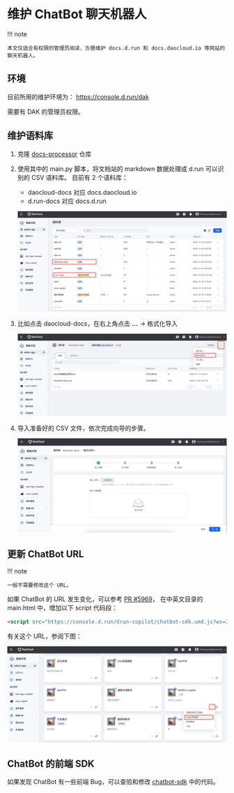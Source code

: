 # 维护 ChatBot 聊天机器人

!!! note

    本文仅适合有权限的管理员阅读，方便维护 docs.d.run 和 docs.daocloud.io 等网站的聊天机器人。

## 环境

目前所用的维护环境为：
https://console.d.run/dak

需要有 DAK 的管理员权限。

## 维护语料库

1. 克隆 [docs-processor](https://gitlab.daocloud.cn/ats/drun-appstore/docs-processor)
仓库
1. 使用其中的 main.py 脚本，将文档站的 markdown 数据处理成 d.run 可以识别的 CSV 语料库。
   目前有 2 个语料库：

    - daocloud-docs 对应 docs.daocloud.io
    - d.run-docs 对应 docs.d.run

    ![prepare csv](./images/chatbot01.png)

1. 比如点击 daocloud-docs，在右上角点击 **...** -> 格式化导入

    ![import](./images/chatbot02.png)

1. 导入准备好的 CSV 文件，依次完成向导的步骤。

    ![import](./images/chatbot03.png)

## 更新 ChatBot URL

!!! note

    一般不需要修改这个 URL。

如果 ChatBot 的 URL 发生变化，可以参考
[PR #5969](https://github.com/DaoCloud/DaoCloud-docs/pull/5969)，
在中英文目录的 main.html 中，增加以下 script 代码段：

```html
<script src="https://console.d.run/drun-copilot/chatbot-sdk.umd.js?ws=302&token=ZjgxNzgwNTktMmZjNS00NTZhLWI0YTItNzYyMzQ4MDE1MzFh"></script>
```

有关这个 URL，参阅下图：

![url](./images/chatbot04.png)

## ChatBot 的前端 SDK

如果发现 ChatBot 有一些前端 Bug，可以查验和修改
[chatbot-sdk](https://gitlab.daocloud.cn/ats/drun-appstore/chatbot-sdk)
中的代码。
